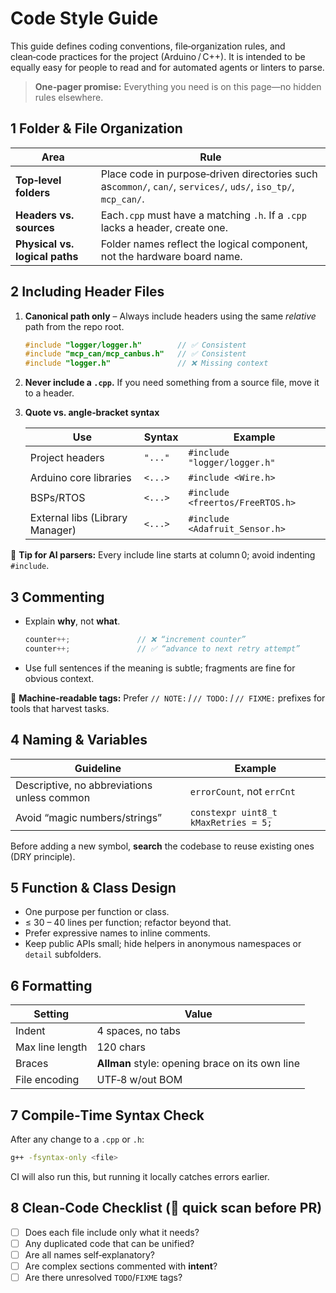 # Code Style Guide

This guide defines coding conventions, file‑organization rules, and clean‑code practices for the project (Arduino / C++). It is intended to be equally easy for people to read and for automated agents or linters to parse.

> **One‑pager promise:** Everything you need is on this page—no hidden rules elsewhere.

## 1 Folder & File Organization

| Area                           | Rule                                                                                         |
| -------------------------------- | ---------------------------------------------------------------------------------------------- |
| **Top‑level folders**         | Place code in purpose‑driven directories such as`common/`, `can/`, `services/`, `uds/`, `iso_tp/`, `mcp_can/`. |
| **Headers vs. sources**        | Each`.cpp` must have a matching `.h`. If a `.cpp` lacks a header, create one.                    |
| **Physical vs. logical paths** | Folder names reflect the logical component, not the hardware board name.                        |

## 2 Including Header Files

1. **Canonical path only** – Always include headers using the same *relative* path from the repo root.

   ```cpp
   #include "logger/logger.h"        // ✅ Consistent
   #include "mcp_can/mcp_canbus.h"   // ✅ Consistent
   #include "logger.h"               // ❌ Missing context
   ```

2. **Never include a `.cpp`.** If you need something from a source file, move it to a header.
3. **Quote vs. angle‑bracket syntax**

   | Use                             | Syntax  | Example                          |
   | --------------------------------- | --------- | ---------------------------------- |
   | Project headers                 | `"..."` | `#include "logger/logger.h"`     |
   | Arduino core libraries          | `<...>` | `#include <Wire.h>`              |
   | BSPs/RTOS                       | `<...>` | `#include <freertos/FreeRTOS.h>` |
   | External libs (Library Manager) | `<...>` | `#include <Adafruit_Sensor.h>`   |

🔹 **Tip for AI parsers:** Every include line starts at column 0; avoid indenting `#include`.

## 3 Commenting

* Explain **why**, not **what**.

  ```cpp
  counter++;               // ❌ “increment counter”
  counter++;               // ✅ “advance to next retry attempt”
  ```

* Use full sentences if the meaning is subtle; fragments are fine for obvious context.

🔹 **Machine‑readable tags:** Prefer `// NOTE:` / `// TODO:` / `// FIXME:` prefixes for tools that harvest tasks.

## 4 Naming & Variables

| Guideline                                   | Example                              |
| --------------------------------------------- | -------------------------------------- |
| Descriptive, no abbreviations unless common | `errorCount`, not `errCnt`           |
| Avoid “magic numbers/strings”             | `constexpr uint8_t kMaxRetries = 5;` |

Before adding a new symbol, **search** the codebase to reuse existing ones (DRY principle).

## 5 Function & Class Design

* One purpose per function or class.
* ≤ 30 – 40 lines per function; refactor beyond that.
* Prefer expressive names to inline comments.
* Keep public APIs small; hide helpers in anonymous namespaces or `detail` subfolders.

## 6 Formatting

| Setting         | Value                                           |
| ----------------- | ------------------------------------------------- |
| Indent          | 4 spaces, no tabs                              |
| Max line length | 120 chars                                      |
| Braces          | **Allman** style: opening brace on its own line |
| File encoding   | UTF‑8 w/out BOM                               |

## 7 Compile‑Time Syntax Check

After any change to a `.cpp` or `.h`:

```bash
g++ -fsyntax-only <file>
```

CI will also run this, but running it locally catches errors earlier.

## 8 Clean‑Code Checklist (🔹 quick scan before PR)

* [ ] Does each file include only what it needs?
* [ ] Any duplicated code that can be unified?
* [ ] Are all names self‑explanatory?
* [ ] Are complex sections commented with **intent**?
* [ ] Are there unresolved `TODO`/`FIXME` tags?
